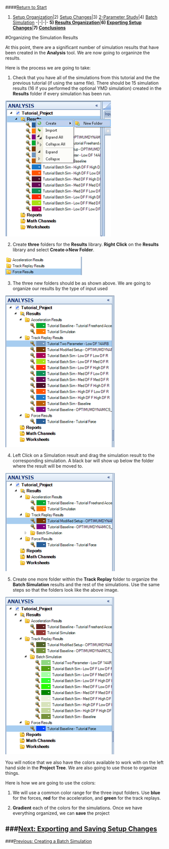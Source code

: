####[Return to Start](1_Tutorial_4.md)

1) [Setup Organization](2_VehicleOrg.md)|2) [Setup Changes](3_SetupChange.md)|3) [2-Parameter Study](4_2Param.md)|4) [Batch Simulation](5_BatchSim.md)
-|-|-|-
__5) [Results Organization](6_ResultsOrg.md)__|__6) [Exporting Setup Changes](7_ExportChange.md)__|__7) [Conclusions](8_Conclusions.md)__

#Organizing the Simulation Results

At this point, there are a significant number of simulation results that have been created in the __Analysis__ tool. We are now going to organinze the results.

Here is the process we are going to take:

1) Check that you have all of the simulations from this tutorial and the the previous tutorial (if using the same file). There should be 15 simulation results (16 if you performed the optional YMD simulation) created in the __Results__ folder if every simulation has been run.

![Results folder](../img/results_folder.PNG)

2) Create __three__ folders for the __Results__ library. __Right Click__ on the __Results__ library and select __Create->New Folder__.

![New Folders](../img/new_folders.png)

3) The three new folders should be as shown above. We are going to organize our results by the type of input used

![Drag Drop](../img/drag-drop.png)

4) Left Click on a Simulation result and drag the simulation result to the corresponding simulation. A black bar will show up below the folder where the result will be moved to.

![Organized](../img/organized.png)

5) Create one more folder within the __Track Replay__ folder to organize the __Batch Simulation__ results and the rest of the simulations. Use the same steps so that the folders look like the above image.

![Color Organization](../img/color_org.png)

You will notice that we also have the colors available to work with on the left hand side in the __Project Tree__. We are also going to use those to organize things.

Here is how we are going to use the colors:

1) We will use a common color range for the three input folders.  Use __blue__ for the forces, __red__ for the acceleration, and __green__ for the track replays.

2) __Gradient__ each of the colors for the simulations. Once we have everything organized, we can __save__ the project


###[Next: Exporting and Saving Setup Changes](7_ExportChange.md)
---
###[Previous: Creating a Batch Simulation](5_BatchSim.md)